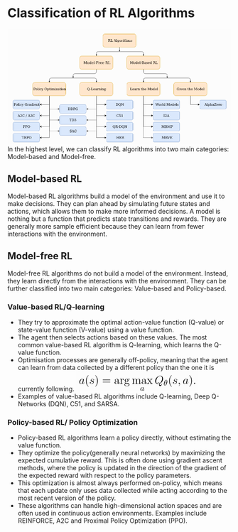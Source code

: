 # Classification of RL Algorithms
![alt text](image-6.png)
In the highest level, we can classify RL algorithms into two main categories: Model-based and Model-free.
## Model-based RL
Model-based RL algorithms build a model of the environment and use it to make decisions. They can plan ahead by simulating future states and actions, which allows them to make more informed decisions. A model is nothing but a function that predicts state transitions and rewards. They are generally more sample efficient because they can learn from fewer interactions with the environment.

## Model-free RL
Model-free RL algorithms do not build a model of the environment. Instead, they learn directly from the interactions with the environment. They can be further classified into two main categories: Value-based and Policy-based.


### Value-based RL/Q-learning
- They try to approximate the optimal action-value function (Q-value) or state-value function (V-value) using a value function.
- The agent then selects actions based on these values. The most common value-based RL algorithm is Q-learning, which learns the Q-value function.
- Optimisation processes are generally off-policy, meaning that the agent can learn from data collected by a different policy than the one it is currently following.
![alt text](image-7.png)
- Examples of value-based RL algorithms include Q-learning, Deep Q-Networks (DQN), C51, and SARSA.


### Policy-based RL/ Policy Optimization
- Policy-based RL algorithms learn a policy directly, without estimating the value function. 
- They optimize the policy(generally neural networks) by maximizing the expected cumulative reward. This is often done using gradient ascent methods, where the policy is updated in the direction of the gradient of the expected reward with respect to the policy parameters.
-  This optimization is almost always performed on-policy, which means that each update only uses data collected while acting according to the most recent version of the policy. 
- These algorithms can handle high-dimensional action spaces and are often used in continuous action environments. Examples include REINFORCE, A2C and Proximal Policy Optimization (PPO).